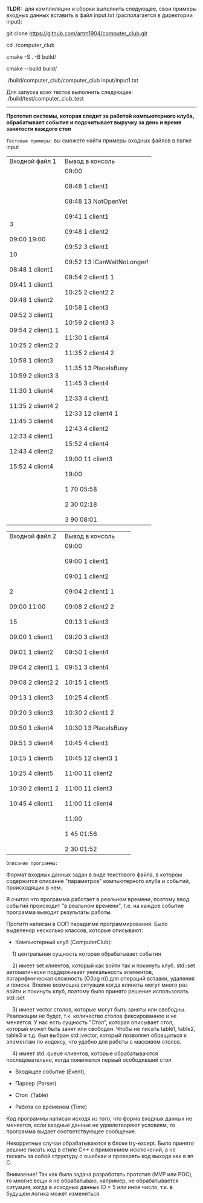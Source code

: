 __TLDR:__  для комплиляции и сборки выполнить следующее, свои примеры входных данных вставить в файл input.txt (располагается в директории input):

git clone https://github.com/artm1904/computer_club.git

cd ./computer_club

cmake -S . -B build/

cmake --build build/

./build/computer_club/computer_club input/input1.txt 



Для запуска всех тестов выполнить следующее:  ./build/test/computer_club_test
____

  

__Прототип системы, которая следит за работой компьютерного клуба, обрабатывает события и подсчитывает выручку за день и время занятости каждого стол__


`Тестовые примеры:` вы сможете найти примеры входных файлов в папке input
 
|                                                                                                                                                                                                                                                                                                                                                                      |                                                                                                                                                                                                                                                                                                                                                                                                                                                                                                                                                               |
| ------------------------------------------------------------------------------------------------------------------------------------------------------------------------------------------------------------------------------------------------------------------------------------------------------------------------------------------------------------------------ | ------------------------------------------------------------------------------------------------------------------------------------------------------------------------------------------------------------------------------------------------------------------------------------------------------------------------------------------------------------------------------------------------------------------------------------------------------------------------------------------------------------------------------------------------------------- |
| Входной файл 1                                                                                                                                                                                                                                                                                                                                                           | Вывод в консоль  
| 3<br><br>09:00 19:00<br><br>10<br><br>08:48 1 client1<br><br>09:41 1 client1<br><br>09:48 1 client2<br><br>09:52 3 client1<br><br>09:54 2 client1 1<br><br>10:25 2 client2 2<br><br>10:58 1 client3<br><br>10:59 2 client3 3<br><br>11:30 1 client4<br><br>11:35 2 client4 2<br><br>11:45 3 client4<br><br>12:33 4 client1<br><br>12:43 4 client2<br><br>15:52 4 client4 | 09:00<br><br>08:48 1 client1<br><br>08:48 13 NotOpenYet<br><br>09:41 1 client1<br><br>09:48 1 client2<br><br>09:52 3 client1<br><br>09:52 13 ICanWaitNoLonger!<br><br>09:54 2 client1 1<br><br>10:25 2 client2 2<br><br>10:58 1 client3<br><br>10:59 2 client3 3<br><br>11:30 1 client4<br><br>11:35 2 client4 2<br><br>11:35 13 PlaceIsBusy<br><br>11:45 3 client4<br><br>12:33 4 client1<br><br>12:33 12 client4 1<br><br>12:43 4 client2<br><br>15:52 4 client4<br><br>19:00 11 client3<br><br>19:00<br><br>1 70 05:58<br><br>2 30 02:18<br><br>3 90 08:01 | 


|   |   |
|---|---|
|Входной файл 2|Вывод в консоль|
|2<br><br>09:00 11:00<br><br>15<br><br>09:00 1 client1<br><br>09:01 1 client2<br><br>09:04 2 client1 1<br><br>09:08 2 client2 2<br><br>09:13 1 client3<br><br>09:20 3 client3<br><br>09:50 1 client4<br><br>09:51 3 client4<br><br>10:15 1 client5<br><br>10:25 4 client5<br><br>10:30 2 client1 2<br><br>10:45 4 client1|09:00<br><br>09:00 1 client1<br><br>09:01 1 client2<br><br>09:04 2 client1 1<br><br>09:08 2 client2 2<br><br>09:13 1 client3<br><br>09:20 3 client3<br><br>09:50 1 client4<br><br>09:51 3 client4<br><br>10:15 1 client5<br><br>10:25 4 client5<br><br>10:30 2 client1 2<br><br>10:30 13 PlaceIsBusy<br><br>10:45 4 client1<br><br>10:45 12 client3 1<br><br>11:00 11 client2<br><br>11:00 11 client3<br><br>11:00 11 client4<br><br>11:00<br><br>1 45 01:56<br><br>2 30 01:52|

`Описание программы: `

Формат входных данных задан в виде текстового файла, в котором содержится описание "параметров" компьютерного клуба и событий, происходящих в нем.

  

Я считал что программа работает в реальном времени, поэтому ввод событий происходит "в реальном времени", т.е. на каждое событие программа выводит результаты работы.

  

Протитп написан в ООП парадигме программирования. Было выделенор несколько классов, которые описывают:

- Компьютерный клуб (ComputerClub):

    1) центральная сущность которая обрабатывает события

    2) имеет set клиентов, который как войти так и покинуть клуб. std::set автоматически поддерживает уникальность элементов, логарифмическая сложность (O(log n)) для операций вставки, удаления и поиска. Вполне возмощна ситуация когда клинеты могут много раз войти и покинуть клуб, поэтому было принято решение использовать std::set

    3) имеет vector столов, которые могут быть заняты или свободны. Реалокации не будет, т.к. количество столов фиксированное и не меняется. У нас есть сущность "Стол", которая описывает стол, который может быть занят или свободен. Чтобы не писать table1, table2, table3 и т.д. был выбран std::vector, который позволяет обращаться к элементам по индексу, что удобно для работы с массивом столов.

    4) имеет std::queue клиентов, которые обрабатываются последовательно, когда появляется первый осободивший стол

  

- Входящее событие (Event),

- Парсер (Parser)

- Стол  (Table)

- Работа со временем (Time)

  

Код программы написан исходя из того, что форма входных данных не меняется, если входные данные не удовлетворяют условиям, то программа выдает соответствующее сообщение.

Некорретные случаи обрабатываются в блоке try-except. Было принято решние писать код в стиле С++ с применнием исключений, а не таскать за собой структуру с ошибкаи и проверять код выхода как в яп С.

  

Внимаение! Так как была задача разработать прототип (MVP или POC), то многие вещи я не обрабатываю, например, не обрабатывается ситуация, когда в исходных данных ID = 5 или иное число, т.к. в будущем логика может измениться.
